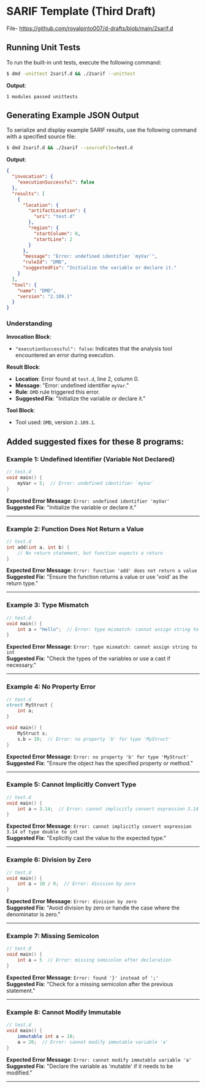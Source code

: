 # SARIF Template (Third Draft)

File- https://github.com/royalpinto007/d-drafts/blob/main/2sarif.d

## Running Unit Tests

To run the built-in unit tests, execute the following command:

```bash
$ dmd -unittest 2sarif.d && ./2sarif --unittest
```

**Output**:

```
1 modules passed unittests
```

## Generating Example JSON Output

To serialize and display example SARIF results, use the following command with a specified source file:

```bash
$ dmd 2sarif.d && ./2sarif --sourceFile=test.d
```

**Output**:

```json
{
  "invocation": {
    "executionSuccessful": false
  },
  "results": [
    {
      "location": {
        "artifactLocation": {
          "uri": "test.d"
        },
        "region": {
          "startColumn": 0,
          "startLine": 2
        }
      },
      "message": "Error: undefined identifier `myVar`",
      "ruleId": "DMD",
      "suggestedFix": "Initialize the variable or declare it."
    }
  ],
  "tool": {
    "name": "DMD",
    "version": "2.109.1"
  }
}
```

### Understanding

**Invocation Block**:

- `"executionSuccessful": false`: Indicates that the analysis tool encountered an error during execution.

**Result Block**:

- **Location**: Error found at `test.d`, line 2, column 0.
- **Message**: "Error: undefined identifier `myVar`."
- **Rule**: `DMD` rule triggered this error.
- **Suggested Fix**: "Initialize the variable or declare it."

**Tool Block**:

- Tool used: `DMD`, version `2.109.1`.

## Added suggested fixes for these 8 programs:

### Example 1: Undefined Identifier (Variable Not Declared)

```d
// test.d
void main() {
    myVar = 5;  // Error: undefined identifier `myVar`
}
```

**Expected Error Message**: `Error: undefined identifier 'myVar'`  
**Suggested Fix**: "Initialize the variable or declare it."

---

### Example 2: Function Does Not Return a Value

```d
// test.d
int add(int a, int b) {
    // No return statement, but function expects a return
}
```

**Expected Error Message**: `Error: function 'add' does not return a value`  
**Suggested Fix**: "Ensure the function returns a value or use 'void' as the return type."

---

### Example 3: Type Mismatch

```d
// test.d
void main() {
    int a = "Hello";  // Error: type mismatch: cannot assign string to int
}
```

**Expected Error Message**: `Error: type mismatch: cannot assign string to int`  
**Suggested Fix**: "Check the types of the variables or use a cast if necessary."

---

### Example 4: No Property Error

```d
// test.d
struct MyStruct {
    int a;
}

void main() {
    MyStruct s;
    s.b = 10;  // Error: no property 'b' for type 'MyStruct'
}
```

**Expected Error Message**: `Error: no property 'b' for type 'MyStruct'`  
**Suggested Fix**: "Ensure the object has the specified property or method."

---

### Example 5: Cannot Implicitly Convert Type

```d
// test.d
void main() {
    int a = 3.14;  // Error: cannot implicitly convert expression 3.14 of type double to int
}
```

**Expected Error Message**: `Error: cannot implicitly convert expression 3.14 of type double to int`  
**Suggested Fix**: "Explicitly cast the value to the expected type."

---

### Example 6: Division by Zero

```d
// test.d
void main() {
    int a = 10 / 0;  // Error: division by zero
}
```

**Expected Error Message**: `Error: division by zero`  
**Suggested Fix**: "Avoid division by zero or handle the case where the denominator is zero."

---

### Example 7: Missing Semicolon

```d
// test.d
void main() {
    int a = 5  // Error: missing semicolon after declaration
}
```

**Expected Error Message**: `Error: found '}' instead of ';'`  
**Suggested Fix**: "Check for a missing semicolon after the previous statement."

---

### Example 8: Cannot Modify Immutable

```d
// test.d
void main() {
    immutable int a = 10;
    a = 20;  // Error: cannot modify immutable variable 'a'
}
```

**Expected Error Message**: `Error: cannot modify immutable variable 'a'`  
**Suggested Fix**: "Declare the variable as 'mutable' if it needs to be modified."

---

